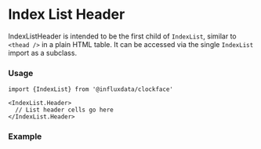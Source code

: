 # Index List Header

IndexListHeader is intended to be the first child of `IndexList`, similar to `<thead />` in a plain HTML table. It can be accessed via the single `IndexList` import as a subclass.

### Usage
```tsx
import {IndexList} from '@influxdata/clockface'
```
```tsx
<IndexList.Header>
  // List header cells go here
</IndexList.Header>
```

### Example
<!-- STORY -->

<!-- STORY HIDE START -->

<!-- STORY HIDE END -->

<!-- PROPS -->
